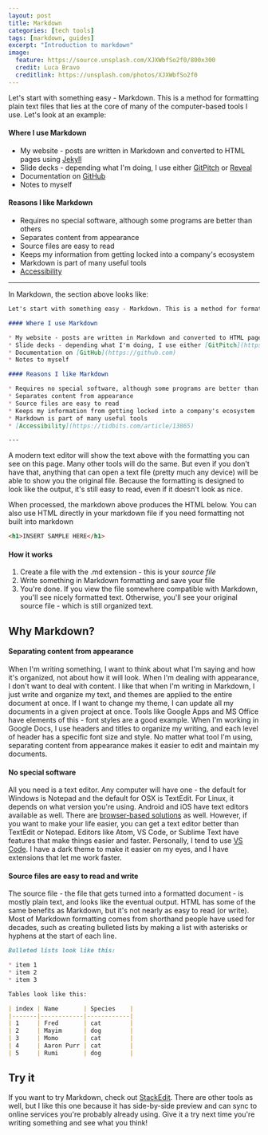 ```yaml
---
layout: post
title: Markdown
categories: [tech tools]
tags: [markdown, guides]
excerpt: "Introduction to markdown"
image:
  feature: https://source.unsplash.com/XJXWbfSo2f0/800x300
  credit: Luca Bravo
  creditlink: https://unsplash.com/photos/XJXWbfSo2f0
---
```

Let's start with something easy - Markdown. This is a method for formatting plain text files that lies at the core of many of the computer-based tools I use. Let's look at an example:

#### Where I use Markdown

* My website - posts are written in Markdown and converted to HTML pages using [Jekyll](https://jekyllrb.com/)
* Slide decks - depending what I'm doing, I use either [GitPitch](https://gitpitch.com/) or [Reveal](http://lab.hakim.se/reveal-js/#/)
* Documentation on [GitHub](https://github.com)
* Notes to myself

#### Reasons I like Markdown

* Requires no special software, although some programs are better than others
* Separates content from appearance
* Source files are easy to read
* Keeps my information from getting locked into a company's ecosystem
* Markdown is part of many useful tools
* [Accessibility](https://tidbits.com/article/13865)

---

In Markdown, the section above looks like:
```markdown
Let's start with something easy - Markdown. This is a method for formatting plain text files that lies at the core of many of the computer-based tools I use. Let's look at an example:

#### Where I use Markdown

* My website - posts are written in Markdown and converted to HTML pages using [Jekyll](https://jekyllrb.com/)
* Slide decks - depending what I'm doing, I use either [GitPitch](https://gitpitch.com/) or [Reveal](http://lab.hakim.se/reveal-js/#/)
* Documentation on [GitHub](https://github.com)
* Notes to myself

#### Reasons I like Markdown

* Requires no special software, although some programs are better than others
* Separates content from appearance
* Source files are easy to read
* Keeps my information from getting locked into a company's ecosystem
* Markdown is part of many useful tools
* [Accessibility](https://tidbits.com/article/13865)

---
```

A modern text editor will show the text above with the formatting you can see on this page. Many other tools will do the same. But even if you don't have that, anything that can open a text file (pretty much any device) will be able to show you the original file. Because the formatting is designed to look like the output, it's still easy to read, even if it doesn't look as nice.

When processed, the markdown above produces the HTML below. You can also use HTML directly in your markdown file if you need formatting not built into markdown

```html
<h1>INSERT SAMPLE HERE</h1>
```


#### How it works

1. Create a file with the .md extension - this is your *source file*
2. Write something in Markdown formatting and save your file
3. You're done. If you view the file somewhere compatible with Markdown, you'll see nicely formatted text. Otherwise, you'll see your original source file - which is still organized text.

## Why Markdown?

#### Separating content from appearance

When I'm writing something, I want to think about what I'm saying and how it's organized, not about how it will look. When I'm dealing with appearance, I don't want to deal with content. I like that when I'm writing in Markdown, I just write and organize my text, and themes are applied to the entire document at once. If I want to change my theme, I can update all my documents in a given project at once. Tools like Google Apps and MS Office have elements of this - font styles are a good example. When I'm working in Google Docs, I use headers and titles to organize my writing, and each level of header has a specific font size and style. No matter what tool I'm using, separating content from appearance makes it easier to edit and maintain my documents.

#### No special software

All you need is a text editor. Any computer will have one - the default for Windows is Notepad and the default for OSX is TextEdit. For Linux, it depends on what version you're using. Android and iOS have text editors available as well. There are [browser-based solutions](https://stackedit.io/) as well. However, if you want to make your life easier, you can get a text editor better than TextEdit or Notepad. Editors like Atom, VS Code, or Sublime Text have features that make things easier and faster. Personally, I tend to use [VS Code](https://code.visualstudio.com/). I have a dark theme to make it easier on my eyes, and I have extensions that let me work faster.

#### Source files are easy to read and write

The source file - the file that gets turned into a formatted document - is mostly plain text, and looks like the eventual output. HTML has some of the same benefits as Markdown, but it's not nearly as easy to read (or write). Most of Markdown formatting comes from shorthand people have used for decades, such as creating bulleted lists by making a list with asterisks or hyphens at the start of each line.

```markdown
Bulleted lists look like this:

* item 1
* item 2
* item 3

Tables look like this:

| index | Name       | Species    |
|-------|------------|------------|
| 1     | Fred       | cat        |
| 2     | Mayim      | dog        |
| 3     | Momo       | cat        |
| 4     | Aaron Purr | cat        |
| 5     | Rumi       | dog        |
```

## Try it

If you want to try Markdown, check out [StackEdit](https://stackedit.io/). There are other tools as well, but I like this one because it has side-by-side preview and can sync to online services you're probably already using. Give it a try next time you're writing something and see what you think!